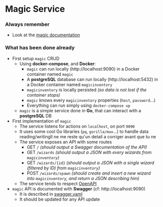 # Magic Service

### Always remember
 - Look at the [magic documentation](https://github.com/rbobillo/OnDiraitDeLaMagie/blob/master/documentation/On%20Dirait%20De%20La%20Magie%20-%20magic.pdf)
 
### What has been done already
 - First setup `magic` CRUD
   - Using **docker-compose**, and **Docker**:
     - `magic` can run locally (http://localhost:9090) in a Docker container named `magic`
     - A **postgreSQL** database can run locally (http://localhost:5432) in a Docker container named `magicinventory`
     - `magicinventory` is locally persisted _(so data is not lost if the container stops)_
     - `magic` knows every `magicinventory` properties (`host`, `password`...)
     - Everything can run simply using `docker-compose up`
   - `magic` is a simple service done in **Go**, that can interact with a **postgreSQL** DB
  - First implementation of `magic`
    - The service listens for actions on `localhost`, on port `9090`
    - It uses some cool Go libraries (`pq`, `gorilla/mux`...) to handle data reading/writingIl ne me reste qu'un detail a corriger avant que tu ne 
    - The service exposes an API with some routes
      - GET  `/` _(should output a Swagger documentation of the API)_
      - GET  `/wizards` _(should output a JSON with every wizards from `magicinventory`)_
      - GET  `/wizards/{id}` _(should output a JSON with a single wizard (filtered by ID) from `magicinventory`)_
      - POST `/wizards/spawn` _(should create and insert a new wizard into `magicinventory`, and return a JSON describing him)_
    - The service tends to respect [OpenAPI](https://openapi-map.apihandyman.io/)
  - `magic` API is documented with **Swagger**  (cf: http://localhost:9090)
    - It is described in [swagger.yaml](api/swaggerui/swagger.yaml)
    - It should be updated for any API update